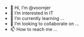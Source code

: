 - 👋 Hi, I’m @voornjer
- 👀 I’m interested in IT
- 🌱 I’m currently learning ...
- 💞️ I’m looking to collaborate on ...
- 📫 How to reach me ...

<!---
voornjer/voornjer is a ✨ special ✨ repository because its `README.md` (this file) appears on your GitHub profile.
You can click the Preview link to take a look at your changes.
--->
